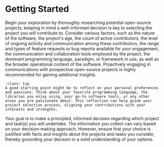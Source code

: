 # Getting Started

Begin your exploration by thoroughly researching potential open-source projects, keeping in mind a well-informed decision is key to selecting the project you will contribute to. Consider various factors, such as the nature of the software, the project's age, the count of active contributors, the level of ongoing activity and communication among these contributors, the range and types of feature requests or bug reports available for your engagement, the communication and collaboration tools employed by the project, the dominant programming language, paradigm, or framework in use, as well as the broader operational context of the software. Proactively engaging in communications with prospective open-source projects is highly recommended for gaining additional insights.


```{admonition} Starting Point Suggestion...
:class: tip
A good starting point might be to reflect on your personal preferences and passions. Think about your favorite programming language, the libraries you enjoy using, your go-to software tools, or any other areas you are passionate about. This reflection can help guide your project selection process, aligning your contributions with your interests and strengths.
```

Your goal is to make a principled, informed decision regarding which project and task(s) you will undertake. The information you collect can vary based on your decision-making approach. However, ensure that your choice is justified with facts and insights about the projects and tasks you consider, thereby grounding your decision in a solid understanding of your options.